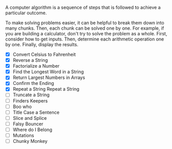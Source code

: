 A computer algorithm is a sequence of steps that is followed to achieve a particular outcome.

To make solving problems easier, it can be helpful to break them down into many chunks. Then, each chunk can be solved one by one. For example, if you are building a calculator, don't try to solve the problem as a whole. First, consider how to get inputs. Then, determine each arithmetic operation one by one. Finally, display the results.

- [x] Convert Celsius to Fahrenheit
- [x] Reverse a String
- [x] Factorialize a Number
- [x] Find the Longest Word in a String
- [x] Return Largest Numbers in Arrays
- [x] Confirm the Ending
- [x] Repeat a String Repeat a String
- [ ] Truncate a String
- [ ] Finders Keepers
- [ ] Boo who
- [ ] Title Case a Sentence
- [ ] Slice and Splice
- [ ] Falsy Bouncer
- [ ] Where do I Belong
- [ ] Mutations
- [ ] Chunky Monkey

